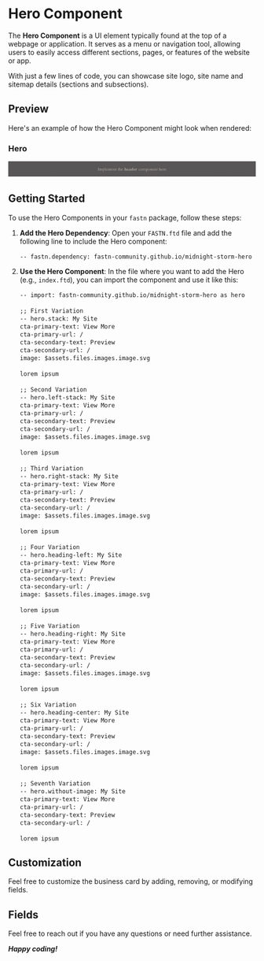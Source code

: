# Hero Component

The **Hero Component** is a UI element typically found at the top of a webpage
or application. It serves as a menu or navigation tool, allowing users to
easily access different sections, pages, or features of the website or app.

With just a few lines of code, you can showcase site logo, site name and sitemap
details (sections and subsections).

## Preview

Here's an example of how the Hero Component might look when rendered:

### Hero

![hero.png](.github/assets/hero.png)



## Getting Started

To use the Hero Components in your `fastn` package, follow these steps:

1. **Add the Hero Dependency**: Open your `FASTN.ftd` file and add
   the following line to include the Hero component:
   ```ftd
   -- fastn.dependency: fastn-community.github.io/midnight-storm-hero
   ```

2. **Use the Hero Component**: In the file where you want to add
   the Hero (e.g., `index.ftd`), you can import the component and
   use it like this:
    ```ftd
   -- import: fastn-community.github.io/midnight-storm-hero as hero

   ;; First Variation
   -- hero.stack: My Site
   cta-primary-text: View More
   cta-primary-url: /
   cta-secondary-text: Preview
   cta-secondary-url: /
   image: $assets.files.images.image.svg

   lorem ipsum

   ;; Second Variation
   -- hero.left-stack: My Site
   cta-primary-text: View More
   cta-primary-url: /
   cta-secondary-text: Preview
   cta-secondary-url: /
   image: $assets.files.images.image.svg
   
   lorem ipsum

   ;; Third Variation
   -- hero.right-stack: My Site
   cta-primary-text: View More
   cta-primary-url: /
   cta-secondary-text: Preview
   cta-secondary-url: /
   image: $assets.files.images.image.svg
   
   lorem ipsum

   ;; Four Variation
   -- hero.heading-left: My Site
   cta-primary-text: View More
   cta-primary-url: /
   cta-secondary-text: Preview
   cta-secondary-url: /
   image: $assets.files.images.image.svg

   lorem ipsum

   ;; Five Variation
   -- hero.heading-right: My Site
   cta-primary-text: View More
   cta-primary-url: /
   cta-secondary-text: Preview
   cta-secondary-url: /
   image: $assets.files.images.image.svg

   lorem ipsum

   ;; Six Variation
   -- hero.heading-center: My Site
   cta-primary-text: View More
   cta-primary-url: /
   cta-secondary-text: Preview
   cta-secondary-url: /
   image: $assets.files.images.image.svg

   lorem ipsum

   ;; Seventh Variation
   -- hero.without-image: My Site
   cta-primary-text: View More
   cta-primary-url: /
   cta-secondary-text: Preview
   cta-secondary-url: /
   
   lorem ipsum
   ```

## Customization

Feel free to customize the business card by adding, removing, or modifying
fields.

## Fields

Feel free to reach out if you have any questions or need further assistance.


***Happy coding!***
